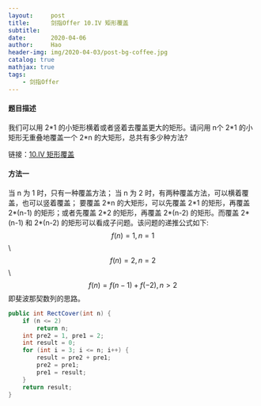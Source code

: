 ```yaml
---
layout:     post
title:      剑指Offer 10.IV 矩形覆盖
subtitle:   
date:       2020-04-06
author:     Hao
header-img: img/2020-04-03/post-bg-coffee.jpg
catalog: true
mathjax: true
tags:
    - 剑指Offer
---
```


#### 题目描述

我们可以用 2\*1 的小矩形横着或者竖着去覆盖更大的矩形。请问用 n个 2\*1 的小矩形无重叠地覆盖一个 2\*n 的大矩形，总共有多少种方法?

链接：[10.IV 矩形覆盖](https://www.nowcoder.com/practice/72a5a919508a4251859fb2cfb987a0e6?tpId=13&tqId=11163&tPage=1&rp=1&ru=/ta/coding-interviews&qru=/ta/coding-interviews/question-ranking)

#### 方法一

当 n 为 1 时，只有一种覆盖方法；
当 n 为 2 时，有两种覆盖方法，可以横着覆盖，也可以竖着覆盖；
要覆盖 2\*n 的大矩形，可以先覆盖 2\*1 的矩形，再覆盖 2\*(n-1) 的矩形；或者先覆盖 2\*2 的矩形，再覆盖 2\*(n-2) 的矩形。而覆盖 2\*(n-1) 和 2\*(n-2) 的矩形可以看成子问题。该问题的递推公式如下:
$$f(n) = 1, n = 1$$ \\
$$f(n) = 2, n = 2$$ \\
$$f(n) = f(n-1) + f(-2), n > 2$$
即斐波那契数列的思路。

```java
public int RectCover(int n) {
    if (n <= 2)
        return n;
    int pre2 = 1, pre1 = 2;
    int result = 0;
    for (int i = 3; i <= n; i++) {
        result = pre2 + pre1;
        pre2 = pre1;
        pre1 = result;
    }
    return result;
}
```